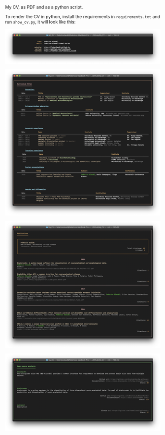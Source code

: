 My CV, as PDF and as a python script.

To render the CV in python, install the requirements in `requirements.txt` and run `show_cv.py`, it will look like this:


![](media/bio.png)

![](media/CV.png)

![](media/publications.png)

![](media/projs.png)